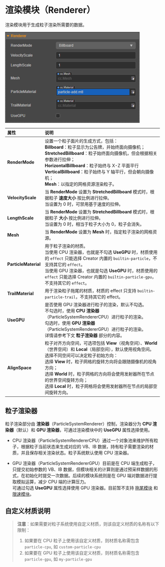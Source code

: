 # 渲染模块（Renderer）

渲染模块用于生成粒子渲染所需要的数据。

![renderer](module/renderer.png)

| 属性 | 说明 |
| :--- | :--- |
| **RenderMode** | 设置一个粒子面片的生成方式，包括：<br>**Billboard**：粒子显示为公告牌，并始终面向摄像机；<br>**StretchedBillboard**：粒子始终面向摄像机，但会根据相关参数进行拉伸；<br>**HorizontalBillboard**：粒子始终与 X-Z 平面平行<br>**VerticalBillboard**：粒子始终与 Y 轴平行，但会朝向摄像机；<br>**Mesh**：以指定的网格资源渲染粒子。 |
| **VelocityScale** | 当 **RenderMode** 设置为 **StretchedBillboard** 模式时，根据粒子 **速度大小** 按比例进行拉伸。<br>当设置为 0 时，可禁用基于速度的拉伸。 |
| **LengthScale** | 当 **RenderMode** 设置为 **StretchedBillboard** 模式时，根据粒子 **大小** 按比例进行拉伸。<br>当设置为 0 时，相当于粒子大小为 0，粒子会消失。 |
| **Mesh** | 当 **RenderMode** 设置为 **Mesh** 时，指定粒子渲染的网格资源。 |
| **ParticleMaterial** | 用于粒子渲染的材质。<br>当使用 CPU 渲染器，也就是不勾选 **UseGPU** 时，材质使用的 `effect` 只能选择 Creator 内置的 `builtin-particle`，不支持其它的 `effect`。<br>当使用 GPU 渲染器，也就是勾选 **UseGPU** 时，材质使用的 `effect` 只能选择 Creator 内置的 `builtin-particle-gpu`，不支持其它的 `effect`。 |
| **TrailMaterial** | 用于渲染粒子拖尾的材质，材质的 effect 只支持 `builtin-particle-trail`，不支持其它的 effect。 |
| **UseGPU** | 是否使用 GPU 渲染器进行粒子的渲染，默认不勾选。<br>不勾选时，使用 **CPU 渲染器**（ParticleSystemRendererCPU）进行粒子的渲染。<br>勾选时，使用 **GPU 渲染器**（ParticleSystemRendererGPU）进行粒子的渲染。<br>详情请参考下文 **粒子渲染器** 部分的内容。 |
| **AlignSpace** | 粒子对齐方向空间，可选项包括 **View**（视角空间）、**World**（世界空间）和 **Local**（局部空间），默认使用视角空间。选择不同空间可以决定粒子初始方向：<br>选择 **View** 时，粒子网格的旋转方向将会跟随摄像机的视角方向；<br>选择 **World** 时，粒子网格的方向将会使用发射器所在节点的世界空间旋转方向；<br>选择 **Local** 时，粒子网格将会使用发射器所在节点的局部空间旋转方向。 |

## 粒子渲染器

粒子渲染部分由 **渲染器**（ParticleSystemRenderer）控制，渲染器分为 **CPU 渲染器**（默认）和 **GPU 渲染器**，可通过渲染模块中的 **UseGPU** 属性选择使用。

- CPU 渲染器（ParticleSystemRendererCPU）通过一个对象池来维护所有粒子，根据粒子当前状态来生成对应的 VB、IB 数据，持有粒子需要渲染的材质，并且保存相关渲染状态。粒子系统默认使用 CPU 渲染器。

- GPU 渲染器（ParticleSystemRendererGPU）目前是在 CPU 端生成粒子，只提交初始参数的 VB、IB 数据，但模块相关的计算则是通过预采样数据的形式，在初始化时提交一次数据。后续的模块系统则是在 GPU 端对数据进行提取模拟运算，减少 CPU 端的计算压力。<br>
可通过勾选 **UseGPU** 属性选择使用 GPU 渲染器。目前暂不支持 [拖尾模块](./trail-module.md) 和 [限速模块](./limit-velocity-module.md)。

## 自定义材质说明

> **注意**：如果需要对粒子系统使用自定义材质，则该自定义材质的名称有以下限制：
> 1. 如果要在 CPU 粒子上使用该自定义材质，则材质名称需包含 `particle-cpu`, 如 `custom-particle-cpu`
> 2. 如果要在 GPU 粒子上使用该自定义材质，则材质名称需包含 `particle-gpu`, 如 `my-particle-gpu`
